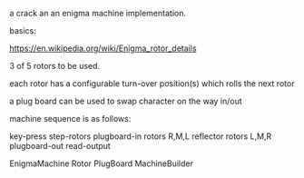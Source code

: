 a crack an an enigma machine implementation.


basics:

https://en.wikipedia.org/wiki/Enigma_rotor_details

3 of 5 rotors to be used.

each rotor has a configurable turn-over position(s) which rolls the next rotor

a plug board can be used to swap character on the way in/out

machine sequence is as follows:

key-press
step-rotors
plugboard-in
rotors R,M,L
reflector
rotors L,M,R
plugboard-out
read-output

EnigmaMachine
Rotor
PlugBoard
MachineBuilder


